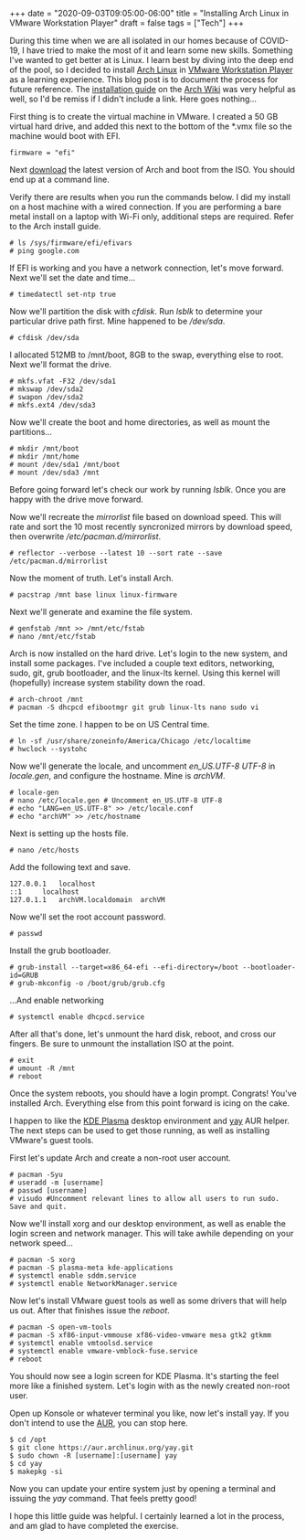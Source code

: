 +++
date = "2020-09-03T09:05:00-06:00"
title = "Installing Arch Linux in VMware Workstation Player"
draft = false
tags = ["Tech"]
+++

During this time when we are all isolated in our homes because of COVID-19, I have tried to make the most of it and learn some new skills. Something I've wanted to get better at is Linux. I learn best by diving into the deep end of the pool, so I decided to install [Arch Linux](https://www.archlinux.org/) in [VMware Workstation Player](https://www.vmware.com/products/workstation-player.html) as a learning experience. This blog post is to document the process for future reference. The [installation guide](https://wiki.archlinux.org/index.php/Installation_guide) on the [Arch Wiki](https://wiki.archlinux.org/) was very helpful as well, so I'd be remiss if I didn't include a link. Here goes nothing... 

First thing is to create the virtual machine in VMware. I created a 50 GB virtual hard drive, and added this next to the bottom of the *.vmx file so the machine would boot with EFI.

```
firmware = "efi"
```

Next [download](https://www.archlinux.org/download/) the latest version of Arch and boot from the ISO. You should end up at a command line. 

Verify there are results when you run the commands below. I did my install on a host machine with a wired connection. If you are performing a bare metal install on a laptop with Wi-Fi only, additional steps are required. Refer to the Arch install guide.

```
# ls /sys/firmware/efi/efivars
# ping google.com
```

If EFI is working and you have a network connection, let's move forward. Next we'll set the date and time...

```
# timedatectl set-ntp true
```

Now we'll partition the disk with *cfdisk*. Run *lsblk* to determine your particular drive path first. Mine happened to be */dev/sda*. 

```
# cfdisk /dev/sda
```

I allocated 512MB to /mnt/boot, 8GB to the swap, everything else to root. Next we'll format the drive.

```
# mkfs.vfat -F32 /dev/sda1
# mkswap /dev/sda2
# swapon /dev/sda2
# mkfs.ext4 /dev/sda3
```

Now we'll create the boot and home directories, as well as mount the partitions...

```
# mkdir /mnt/boot
# mkdir /mnt/home
# mount /dev/sda1 /mnt/boot
# mount /dev/sda3 /mnt
```

Before going forward let's check our work by running *lsblk*. Once you are happy with the drive move forward.

Now we'll recreate the *mirrorlist* file based on download speed. This will rate and sort the 10 most recently syncronized mirrors by download speed, then overwrite */etc/pacman.d/mirrorlist*.

```
# reflector --verbose --latest 10 --sort rate --save /etc/pacman.d/mirrorlist
```

Now the moment of truth. Let's install Arch. 

```
# pacstrap /mnt base linux linux-firmware
```

Next we'll generate and examine the file system.

```
# genfstab /mnt >> /mnt/etc/fstab
# nano /mnt/etc/fstab
```

Arch is now installed on the hard drive. Let's login to the new system, and install some packages. I've included a couple text editors, networking, sudo, git, grub bootloader, and the linux-lts kernel. Using this kernel will (hopefully) increase system stability down the road.

```
# arch-chroot /mnt
# pacman -S dhcpcd efibootmgr git grub linux-lts nano sudo vi
```

Set the time zone. I happen to be on US Central time.

```
# ln -sf /usr/share/zoneinfo/America/Chicago /etc/localtime
# hwclock --systohc
```

Now we'll generate the locale, and uncomment *en_US.UTF-8 UTF-8* in *locale.gen*, and configure the hostname. Mine is *archVM*.

```
# locale-gen
# nano /etc/locale.gen # Uncomment en_US.UTF-8 UTF-8
# echo "LANG=en_US.UTF-8" >> /etc/locale.conf
# echo "archVM" >> /etc/hostname
```

Next is setting up the hosts file.

```
# nano /etc/hosts
```

Add the following text and save. 

```
127.0.0.1	localhost
::1		localhost
127.0.1.1	archVM.localdomain	archVM
```

Now we'll set the root account password.

```
# passwd
```

Install the grub bootloader.

```
# grub-install --target=x86_64-efi --efi-directory=/boot --bootloader-id=GRUB
# grub-mkconfig -o /boot/grub/grub.cfg
```

...And enable networking

```
# systemctl enable dhcpcd.service
```

After all that's done, let's unmount the hard disk, reboot, and cross our fingers. Be sure to unmount the installation ISO at the point.

```
# exit
# umount -R /mnt
# reboot
```

Once the system reboots, you should have a login prompt. Congrats! You've installed Arch. Everything else from this point forward is icing on the cake.

I happen to like the [KDE Plasma](https://kde.org/plasma-desktop) desktop environment and [yay](https://github.com/Jguer/yay) AUR helper. The next steps can be used to get those running, as well as installing VMware's guest tools.

First let's update Arch and create a non-root user account.

```
# pacman -Syu
# useradd -m [username]
# passwd [username]
# visudo #Uncomment relevant lines to allow all users to run sudo. Save and quit.
```

Now we'll install xorg and our desktop environment, as well as enable the login screen and network manager. This will take awhile depending on your network speed...

```
# pacman -S xorg
# pacman -S plasma-meta kde-applications
# systemctl enable sddm.service
# systemctl enable NetworkManager.service
```

Now let's install VMware guest tools as well as some drivers that will help us out. After that finishes issue the *reboot*.

```
# pacman -S open-vm-tools
# pacman -S xf86-input-vmmouse xf86-video-vmware mesa gtk2 gtkmm
# systemctl enable vmtoolsd.service
# systemctl enable vmware-vmblock-fuse.service
# reboot
```

You should now see a login screen for KDE Plasma. It's starting the feel more like a finished system. Let's login with as the newly created non-root user.

Open up Konsole or whatever terminal you like, now let's install yay. If you don't intend to use the [AUR](https://aur.archlinux.org/), you can stop here.

```
$ cd /opt
$ git clone https://aur.archlinux.org/yay.git
$ sudo chown -R [username]:[username] yay
$ cd yay
$ makepkg -si
```

Now you can update your entire system just by opening a terminal and issuing the *yay* command. That feels pretty good! 

I hope this little guide was helpful. I certainly learned a lot in the process, and am glad to have completed the exercise.
